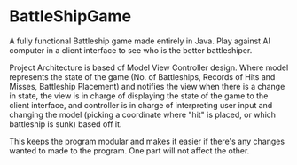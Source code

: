 # BattleShipGame
A fully functional Battleship game made entirely in Java. Play against AI computer in a client interface to see who is the better battleshiper. 

Project Architecture is based of Model View Controller design. Where model represents the state of the game (No. of Battleships, Records of Hits and Misses, Battleship Placement)
and notifies the view when there is a change in state, the view is in charge of displaying the state of the game to the client interface, 
and controller is in charge of interpreting user input and changing the model (picking a coordinate where "hit" is placed, or which battleship is sunk) based off it.

This keeps the program modular and makes it easier if there's any changes wanted to made to the program. One part will not affect the other.

